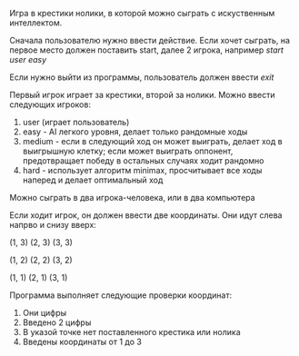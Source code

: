 Игра в крестики нолики, в которой можно сыграть с искуственным интеллектом. 

Сначала пользователю нужно ввести действие. Если хочет сыграть, на первое место должен поставить start, далее 2 игрока, например
*start user easy*

Если нужно выйти из программы, пользователь должен ввести *exit*

Первый игрок играет за крестики, второй за нолики. Можно ввести следующих игроков:
  
  1. user (играет пользователь)
  2. easy - AI легкого уровня, делает только рандомные ходы
  3. medium - если в следующий ход он может выиграть, делает ход в выигрышную клетку; если может выиграть оппонент, предотвращает победу
     в остальных случаях ходит рандомно
  4. hard - использует алгоритм minimax, просчитывает все ходы наперед и делает оптимальный ход
  
Можно сыграть в два игрока-человека, или в два компьютера

Если ходит игрок, он должен ввести две координаты. Они идут слева напрво и снизу вверх: 

  (1, 3) (2, 3) (3, 3)
  
  (1, 2) (2, 2) (3, 2)
  
  (1, 1) (2, 1) (3, 1)

Программа выполняет следующие проверки координат:

  1. Они цифры
  2. Введено 2 цифры
  3. В указой точке нет поставленного крестика или нолика
  4. Введены координаты от 1 до 3
